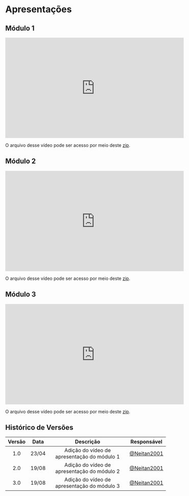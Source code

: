 # Apresentações

## Módulo 1

<p align="center">
  <iframe  width="560" height="315" src="https://www.youtube.com/embed/J4tYsr-XStw?si=jl2CoP7j9FC1yCH6" title="YouTube video player" frameborder="0" allow="accelerometer; autoplay; clipboard-write; encrypted-media; gyroscope; picture-in-picture; web-share" referrerpolicy="strict-origin-when-cross-origin" allowfullscreen></iframe>
</p>

O arquivo desse vídeo pode ser acesso por meio deste [zip](../assets/apresentacao1.zip).

## Módulo 2

<p align="center">
  <iframe width="560" height="315" src="https://www.youtube.com/embed/9UK46WWU0uE?si=NKoDsSlre8lQvpfT" title="YouTube video player" frameborder="0" allow="accelerometer; autoplay; clipboard-write; encrypted-media; gyroscope; picture-in-picture; web-share" referrerpolicy="strict-origin-when-cross-origin" allowfullscreen></iframe>
</p>

O arquivo desse vídeo pode ser acesso por meio deste [zip](../assets/apresentacao2.zip).

## Módulo 3

<p align="center">
  <iframe width="560" height="315" src="https://www.youtube.com/embed/3cQHNIwBeTc?si=5UResgLhiSt0rnMz" title="YouTube video player" frameborder="0" allow="accelerometer; autoplay; clipboard-write; encrypted-media; gyroscope; picture-in-picture; web-share" referrerpolicy="strict-origin-when-cross-origin" allowfullscreen></iframe>
</p>

O arquivo desse vídeo pode ser acesso por meio deste [zip](../assets/apresentacao3.zip).

## Histórico de Versões

|  Versão  | Data | Descrição | Responsável |
| :---: | :---: | :---: | :---: | 
| 1.0 | 23/04 | Adição do vídeo de apresentação do módulo 1 | [@Neitan2001](https://github.com/Neitan2001) |
| 2.0 | 19/08 | Adição do vídeo de apresentação do módulo 2 | [@Neitan2001](https://github.com/Neitan2001) |
| 3.0 | 19/08 | Adição do vídeo de apresentação do módulo 3 | [@Neitan2001](https://github.com/Neitan2001) |